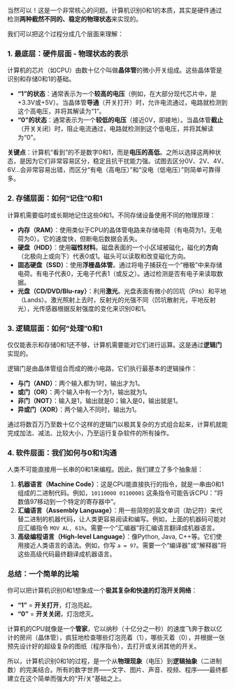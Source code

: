 当然可以！这是一个非常核心的问题。计算机识别0和1的本质，其实是硬件通过检测**两种截然不同的、稳定的物理状态**来实现的。

我们可以把这个过程分成几个层面来理解：

### 1. 最底层：硬件层面 - 物理状态的表示

计算机的芯片（如CPU）由数十亿个叫做**晶体管**的微小开关组成。这些晶体管是识别和存储0和1的基础。

*   **“1”的状态**：通常表示为一个**较高的电压**（例如，在大部分现代芯片中，是+3.3V或+5V）。当晶体管**导通**（开关打开）时，允许电流通过，电路就检测到这个高电压，并将其解读为“1”。
*   **“0”的状态**：通常表示为一个**较低的电压**（接近0V，即接地）。当晶体管**截止**（开关关闭）时，阻止电流通过，电路就检测到这个低电压，并将其解读为“0”。

**关键点**：计算机“看到”的不是数字0和1，而是**电压的高低**。之所以选择这两种状态，是因为它们非常容易区分，稳定且抗干扰能力强。试图去区分0V、2V、4V、6V…会非常容易出错，而区分“有电（高电压）”和“没电（低电压）”则简单可靠得多。

### 2. 存储层面：如何“记住”0和1

计算机需要临时或长期地记住这些0和1。不同存储设备使用不同的物理原理：

*   **内存（RAM）**：使用类似于CPU的晶体管电路来存储电荷（有电荷为1，无电荷为0）。它的速度快，但断电后数据会丢失。
*   **硬盘（HDD）**：使用**磁性材料**。磁盘表面的一个小区域被磁化，磁化的**方向**（北极向上或向下）代表0或1。磁头可以读取和改变磁化方向。
*   **固态硬盘（SSD）**：使用**浮栅晶体管**。通过将电子捕获在一个“栅极”中来存储电荷。有电子代表0，无电子代表1（或反之）。通过检测是否有电子来读取数据。
*   **光盘（CD/DVD/Blu-ray）**：利用**激光**。光盘表面有微小的凹坑（Pits）和平地（Lands）。激光照射上去时，反射光的光强不同（凹坑散射光，平地反射光），光传感器根据反射强度的变化来识别0和1。

### 3. 逻辑层面：如何“处理”0和1

仅仅能表示和存储0和1还不够，计算机需要能对它们进行运算。这是通过**逻辑门**实现的。

逻辑门是由晶体管组合而成的微小电路，它们执行最基本的逻辑操作：
*   **与门（AND）**：两个输入都为1时，输出才为1。
*   **或门（OR）**：两个输入中有一个为1，输出就为1。
*   **非门（NOT）**：输入是1，输出就是0；输入是0，输出就是1。
*   **异或门（XOR）**：两个输入不同时，输出为1。

通过将数百万乃至数十亿个这样的逻辑门以极其复杂的方式组合起来，计算机就能完成加法、减法、比较大小，乃至运行复杂软件的所有操作。

### 4. 软件层面：我们如何与0和1沟通

人类不可能直接用一长串的0和1来编程。因此，我们建立了多个抽象层：

1.  **机器语言（Machine Code）**：这是CPU能直接执行的指令，就是一串由0和1组成的二进制代码。例如，`10110000 01100001` 这条指令可能告诉CPU：“将数值97移动到一个特定的寄存器中”。
2.  **汇编语言（Assembly Language）**：用一些简短的英文单词（助记符）来代替二进制的机器代码，让人类更容易阅读和编写。例如，上面的机器码可能对应汇编指令 `MOV AL, 61h`。需要一个“汇编器”将汇编语言翻译成机器语言。
3.  **高级编程语言（High-level Language）**：像Python, Java, C++等。它们使用接近人类语言的语法。例如，你写 `a = 97`。需要一个“编译器”或“解释器”将这些高级代码最终翻译成机器语言。

### 总结：一个简单的比喻

你可以把计算机识别0和1想象成一个**极其复杂和快速的灯泡开关网络**：

*   **“1”** = **开关打开**，灯泡亮起。
*   **“0”** = **开关关闭**，灯泡熄灭。

计算机的CPU就像是一个**管家**，它以纳秒（十亿分之一秒）的速度飞奔于数以亿计的房间（晶体管），疯狂地检查哪些灯泡亮着（1），哪些灭着（0），并根据一张预先设计好的超级复杂的图纸（程序指令），去打开或关闭其他的开关。

所以，计算机识别0和1的过程，是一个从**物理现象**（电压）到**逻辑抽象**（二进制数）的完美结合。所有的数字世界——文字、图片、声音、视频、程序——最终都建立在这个简单而强大的“开/关”基础之上。
